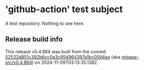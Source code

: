 # 'github-action' test subject

A test repository. Nothing to see here.


## Release build info

This release v0.4.884 was built from the commit [52532d851c392b6cc0a3c954964397a1bc0594ea](https://github.com/kattecon/gh-release-test-ga/tree/52532d851c392b6cc0a3c954964397a1bc0594ea) (aka [release-src/v0.4.884](https://github.com/kattecon/gh-release-test-ga/tree/release-src/v0.4.884)) on 2024-11-09T03:13:35.138Z.
        